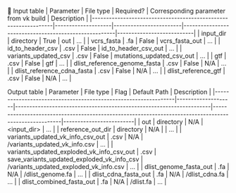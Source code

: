 📝
Input table
| Parameter                                                           | File type         | Required?           | Corresponding parameter from vk build  | Description             |
|----------------------------------------------------------------|--------------------|------------------------|------------------------------------------------------|---------------------------|
| input_dir                                                              | directory         | True                    | out                                                           | ...                             |
| vcrs_fasta                                                           | .fa                  | False                  | vcrs_fasta_out                                       | ...                             |
| id_to_header_csv                                                | .csv                | False                  | id_to_header_csv_out                            | ...                             |
| variants_updated_csv                                      | .csv                | False                  | mutations_updated_csv_out                   | ...                             |
| gtf                                                                        | .csv                | False                  | gtf                                                            | ...                             |
| dlist_reference_genome_fasta                            | .csv                | False                  | N/A                                                          | ...                             |
| dlist_reference_cdna_fasta                                 | .csv                | False                  | N/A                                                          | ...                             |
| dlist_reference_gtf                                               | .csv                | False                  | N/A                                                          | ...                             |







Output table
| Parameter                                                           | File type         | Flag                                                                           | Default Path                                                                                                     | Description           |
|----------------------------------------------------------------|--------------------|---------------------------------------------------------------------|------------------------------------------------------------------------------------------------------|-------------------------|
| out                                                                       | directory         | N/A                                                                            | <input_dir>                                                                                                       | ...                          |
| reference_out_dir                                                | directory         | N/A                                                                            | <out>                                                                                                                | ...                          |
| variants_updated_vk_info_csv_out                  | .csv                | N/A                                                                            | <out>/variants_updated_vk_info.csv                                        | ...                          |
| variants_updated_exploded_vk_info_csv_out  | .csv                | save_variants_updated_exploded_vk_info_csv   | <out>/variants_updated_exploded_vk_info.csv                        | ...                          |
| dlist_genome_fasta_out                                       | .fa                  | N/A                                                                           | <out>/dlist_genome.fa                                                                                     | ...                          |
| dlist_cdna_fasta_out                                            | .fa                  | N/A                                                                            | <out>/dlist_cdna.fa                                                                                          | ...                          |
| dlist_combined_fasta_out                                     | .fa                  | N/A                                                                            | <out>/dlist.fa                                                                                                   | ...                          |
